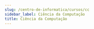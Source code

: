 ```yaml
---
slug: /centro-de-informatica/cursos/cc
sidebar_label: Ciência da Computação
title: Ciência da Computação
---
```


